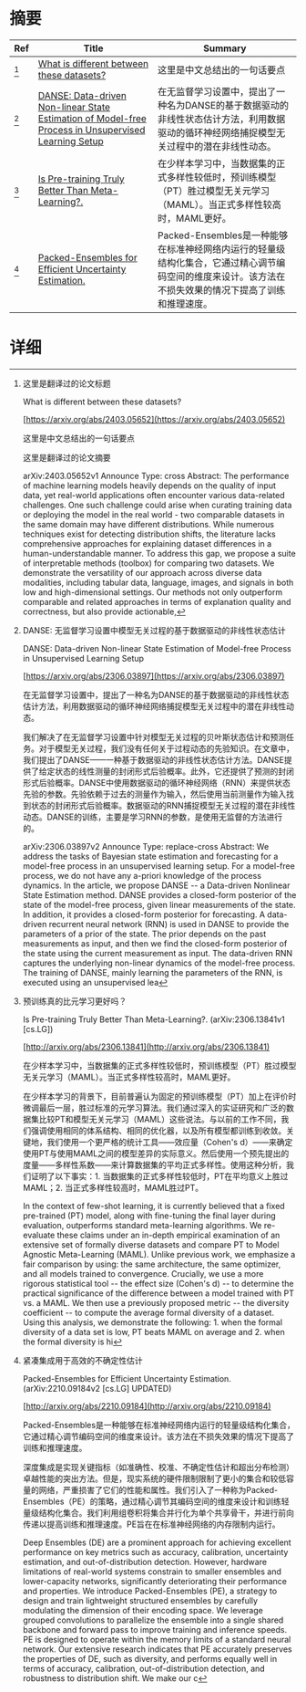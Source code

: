 # 摘要

| Ref | Title | Summary |
| --- | --- | --- |
| [^1] | [What is different between these datasets?](https://arxiv.org/abs/2403.05652) | 这里是中文总结出的一句话要点 |
| [^2] | [DANSE: Data-driven Non-linear State Estimation of Model-free Process in Unsupervised Learning Setup](https://arxiv.org/abs/2306.03897) | 在无监督学习设置中，提出了一种名为DANSE的基于数据驱动的非线性状态估计方法，利用数据驱动的循环神经网络捕捉模型无关过程中的潜在非线性动态。 |
| [^3] | [Is Pre-training Truly Better Than Meta-Learning?.](http://arxiv.org/abs/2306.13841) | 在少样本学习中，当数据集的正式多样性较低时，预训练模型（PT）胜过模型无关元学习（MAML）。当正式多样性较高时，MAML更好。 |
| [^4] | [Packed-Ensembles for Efficient Uncertainty Estimation.](http://arxiv.org/abs/2210.09184) | Packed-Ensembles是一种能够在标准神经网络内运行的轻量级结构化集合，它通过精心调节编码空间的维度来设计。该方法在不损失效果的情况下提高了训练和推理速度。 |

# 详细

[^1]: 这里是翻译过的论文标题

    What is different between these datasets?

    [https://arxiv.org/abs/2403.05652](https://arxiv.org/abs/2403.05652)

    这里是中文总结出的一句话要点

    

    这里是翻译过的论文摘要

    arXiv:2403.05652v1 Announce Type: cross  Abstract: The performance of machine learning models heavily depends on the quality of input data, yet real-world applications often encounter various data-related challenges. One such challenge could arise when curating training data or deploying the model in the real world - two comparable datasets in the same domain may have different distributions. While numerous techniques exist for detecting distribution shifts, the literature lacks comprehensive approaches for explaining dataset differences in a human-understandable manner. To address this gap, we propose a suite of interpretable methods (toolbox) for comparing two datasets. We demonstrate the versatility of our approach across diverse data modalities, including tabular data, language, images, and signals in both low and high-dimensional settings. Our methods not only outperform comparable and related approaches in terms of explanation quality and correctness, but also provide actionable,
    
[^2]: DANSE: 无监督学习设置中模型无关过程的基于数据驱动的非线性状态估计

    DANSE: Data-driven Non-linear State Estimation of Model-free Process in Unsupervised Learning Setup

    [https://arxiv.org/abs/2306.03897](https://arxiv.org/abs/2306.03897)

    在无监督学习设置中，提出了一种名为DANSE的基于数据驱动的非线性状态估计方法，利用数据驱动的循环神经网络捕捉模型无关过程中的潜在非线性动态。

    

    我们解决了在无监督学习设置中针对模型无关过程的贝叶斯状态估计和预测任务。对于模型无关过程，我们没有任何关于过程动态的先验知识。在文章中，我们提出了DANSE——一种基于数据驱动的非线性状态估计方法。DANSE提供了给定状态的线性测量的封闭形式后验概率。此外，它还提供了预测的封闭形式后验概率。DANSE中使用数据驱动的循环神经网络（RNN）来提供状态先验的参数。先验依赖于过去的测量作为输入，然后使用当前测量作为输入找到状态的封闭形式后验概率。数据驱动的RNN捕捉模型无关过程的潜在非线性动态。DANSE的训练，主要是学习RNN的参数，是使用无监督的方法进行的。

    arXiv:2306.03897v2 Announce Type: replace-cross  Abstract: We address the tasks of Bayesian state estimation and forecasting for a model-free process in an unsupervised learning setup. For a model-free process, we do not have any a-priori knowledge of the process dynamics. In the article, we propose DANSE -- a Data-driven Nonlinear State Estimation method. DANSE provides a closed-form posterior of the state of the model-free process, given linear measurements of the state. In addition, it provides a closed-form posterior for forecasting. A data-driven recurrent neural network (RNN) is used in DANSE to provide the parameters of a prior of the state. The prior depends on the past measurements as input, and then we find the closed-form posterior of the state using the current measurement as input. The data-driven RNN captures the underlying non-linear dynamics of the model-free process. The training of DANSE, mainly learning the parameters of the RNN, is executed using an unsupervised lea
    
[^3]: 预训练真的比元学习更好吗？

    Is Pre-training Truly Better Than Meta-Learning?. (arXiv:2306.13841v1 [cs.LG])

    [http://arxiv.org/abs/2306.13841](http://arxiv.org/abs/2306.13841)

    在少样本学习中，当数据集的正式多样性较低时，预训练模型（PT）胜过模型无关元学习（MAML）。当正式多样性较高时，MAML更好。

    

    在少样本学习的背景下，目前普遍认为固定的预训练模型（PT）加上在评价时微调最后一层，胜过标准的元学习算法。我们通过深入的实证研究和广泛的数据集比较PT和模型无关元学习（MAML）这些说法。与以前的工作不同，我们强调使用相同的体系结构、相同的优化器，以及所有模型都训练到收敛。关键地，我们使用一个更严格的统计工具——效应量（Cohen's d）——来确定使用PT与使用MAML之间的模型差异的实际意义。然后使用一个预先提出的度量——多样性系数——来计算数据集的平均正式多样性。使用这种分析，我们证明了以下事实：1. 当数据集的正式多样性较低时，PT在平均意义上胜过MAML；2. 当正式多样性较高时，MAML胜过PT。

    In the context of few-shot learning, it is currently believed that a fixed pre-trained (PT) model, along with fine-tuning the final layer during evaluation, outperforms standard meta-learning algorithms. We re-evaluate these claims under an in-depth empirical examination of an extensive set of formally diverse datasets and compare PT to Model Agnostic Meta-Learning (MAML). Unlike previous work, we emphasize a fair comparison by using: the same architecture, the same optimizer, and all models trained to convergence. Crucially, we use a more rigorous statistical tool -- the effect size (Cohen's d) -- to determine the practical significance of the difference between a model trained with PT vs. a MAML. We then use a previously proposed metric -- the diversity coefficient -- to compute the average formal diversity of a dataset. Using this analysis, we demonstrate the following: 1. when the formal diversity of a data set is low, PT beats MAML on average and 2. when the formal diversity is hi
    
[^4]: 紧凑集成用于高效的不确定性估计

    Packed-Ensembles for Efficient Uncertainty Estimation. (arXiv:2210.09184v2 [cs.LG] UPDATED)

    [http://arxiv.org/abs/2210.09184](http://arxiv.org/abs/2210.09184)

    Packed-Ensembles是一种能够在标准神经网络内运行的轻量级结构化集合，它通过精心调节编码空间的维度来设计。该方法在不损失效果的情况下提高了训练和推理速度。

    

    深度集成是实现关键指标（如准确性、校准、不确定性估计和超出分布检测）卓越性能的突出方法。但是，现实系统的硬件限制限制了更小的集合和较低容量的网络，严重损害了它们的性能和属性。我们引入了一种称为Packed-Ensembles（PE）的策略，通过精心调节其编码空间的维度来设计和训练轻量级结构化集合。我们利用组卷积将集合并行化为单个共享骨干，并进行前向传递以提高训练和推理速度。PE旨在在标准神经网络的内存限制内运行。

    Deep Ensembles (DE) are a prominent approach for achieving excellent performance on key metrics such as accuracy, calibration, uncertainty estimation, and out-of-distribution detection. However, hardware limitations of real-world systems constrain to smaller ensembles and lower-capacity networks, significantly deteriorating their performance and properties. We introduce Packed-Ensembles (PE), a strategy to design and train lightweight structured ensembles by carefully modulating the dimension of their encoding space. We leverage grouped convolutions to parallelize the ensemble into a single shared backbone and forward pass to improve training and inference speeds. PE is designed to operate within the memory limits of a standard neural network. Our extensive research indicates that PE accurately preserves the properties of DE, such as diversity, and performs equally well in terms of accuracy, calibration, out-of-distribution detection, and robustness to distribution shift. We make our c
    

